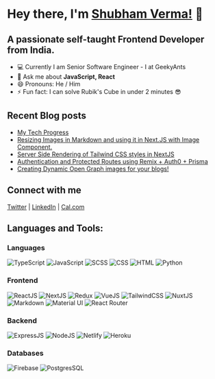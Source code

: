 # Hey there, I'm [Shubham Verma!](https://shubhamverma.me) 👋

## A passionate self-taught Frontend Developer from India.

- 💻 Currently I am Senior Software Engineer - I at GeekyAnts
- 💬 Ask me about **JavaScript, React**
- 😄 Pronouns: He / Him
- ⚡ Fun fact: I can solve Rubik's Cube in under 2 minutes 😎


## **Recent Blog posts**

<!-- BLOG-POST-LIST:START -->
- [My Tech Progress](https://shubhamverma.me/blog/my-tech-progress)
- [Resizing Images in Markdown and using it in Next.JS with Image Component.](https://shubhamverma.me/blog/resizing-images-in-markdown-and-using-it-in-next-js-with-image-component)
- [Server Side Rendering of Tailwind CSS styles in NextJS](https://shubhamverma.me/blog/server-side-rendering-of-tailwind-css-styles-in-next-js)
- [Authentication and Protected Routes using Remix + Auth0 + Prisma](https://shubhamverma.me/blog/authentication-and-protected-routes-with-remix-auth-0-and-prisma)
- [Creating Dynamic Open Graph images for your blogs!](https://shubhamverma.me/blog/creating-dynamic-open-graph-images-for-your-blogs)
<!-- BLOG-POST-LIST:END -->


## **Connect with me**
 [Twitter](https://shbm.fyi/tw) | [LinkedIn](https://shbm.fyi/li) | [Cal.com](https://shbm.fyi/cal)


## **Languages and Tools:**

### **Languages**

<p align="left">
<img src="https://img.shields.io/badge/typescript%20-%23007ACC.svg?&style=for-the-badge&logo=typescript&logoColor=white" alt="TypeScript" />
<img src="https://img.shields.io/badge/JavaScript-F7DF1E?style=for-the-badge&logo=javascript&logoColor=black" alt="JavaScript" />
<img src="https://img.shields.io/badge/Sass-CC6699?style=for-the-badge&logo=sass&logoColor=white"
alt="SCSS"
/>
<img src="https://img.shields.io/badge/CSS-1572B6?&style=for-the-badge&logo=css3&logoColor=white"
alt="CSS"/>
<img src="https://img.shields.io/badge/HTML-E34F26?style=for-the-badge&logo=html5&logoColor=white"
alt="HTML"
/>
<img src="https://img.shields.io/badge/Python-3776AB?style=for-the-badge&logo=python&logoColor=white" alt="Python"/>
</p>

### **Frontend**

<p align="left">

<img src="https://img.shields.io/badge/React-20232A?style=for-the-badge&logo=react&logoColor=61DAFB" alt="ReactJS"/>
<img src="https://img.shields.io/badge/next%20js%20-%23000000.svg?&style=for-the-badge&logo=next.js&logoColor=white" alt="NextJS"/>
<img src="https://img.shields.io/badge/Redux-593D88?style=for-the-badge&logo=redux&logoColor=white" alt="Redux"/>
<img src="https://img.shields.io/badge/vuejs%20-%2335495e.svg?&style=for-the-badge&logo=vue.js&logoColor=%234FC08D" alt="VueJS"/>
<img src="https://img.shields.io/badge/Tailwind_CSS-38B2AC?style=for-the-badge&logo=tailwind-css&logoColor=white" alt="TailwindCSS"/>
<img src="https://img.shields.io/badge/NuxtJS%20-black.svg?&style=for-the-badge&logo=NuxtJS&logoColor=white" alt="NuxtJS"/>
<img src="https://img.shields.io/badge/Markdown-000000?style=for-the-badge&logo=markdown&logoColor=white" alt="Markdown"/>
<img src="https://img.shields.io/badge/Material--UI-0081CB?style=for-the-badge&logo=material-ui&logoColor=white" alt="Material UI"/>
<img src="https://img.shields.io/badge/React_Router-CA4245?style=for-the-badge&logo=react-router&logoColor=white" alt="React Router"/>

</p>

### **Backend**

<p align="left">
<img src="https://img.shields.io/badge/Express.js-404D59?style=for-the-badge" alt="ExpressJS"/>
<img src="https://img.shields.io/badge/Node.js-43853D?style=for-the-badge&logo=node.js&logoColor=white" alt="NodeJS"/>
<img src="https://img.shields.io/badge/Netlify-00C7B7?style=for-the-badge&logo=netlify&logoColor=white" alt="Netlify"/>
<img src="https://img.shields.io/badge/Heroku-430098?style=for-the-badge&logo=heroku&logoColor=white" alt="Heroku"/>
</p>

### **Databases**

<p align="left">
<img alt="Firebase" src="https://img.shields.io/badge/firebase-%23039BE5.svg?style=for-the-badge&logo=firebase"/>
<img src="https://img.shields.io/badge/PostgreSQL-316192?style=for-the-badge&logo=postgresql&logoColor=white" alt="PostgresSQL"/>
</p>


